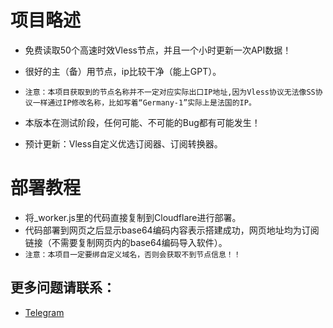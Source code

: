 #  项目略述
* 免费读取50个高速时效Vless节点，并且一个小时更新一次API数据！
* 很好的主（备）用节点，ip比较干净（能上GPT）。
* `注意：本项目获取到的节点名称并不一定对应实际出口IP地址,因为Vless协议无法像SS协议一样通过IP修改名称，比如写着“Germany-1”实际上是法国的IP。`

* 本版本在测试阶段，任何可能、不可能的Bug都有可能发生！

* 预计更新：Vless自定义优选订阅器、订阅转换器。

#  部署教程
* 将_worker.js里的代码直接复制到Cloudflare进行部署。
* 代码部署到网页之后显示base64编码内容表示搭建成功，网页地址均为订阅链接（不需要复制网页内的base64编码导入软件）。
* `注意：本项目一定要绑自定义域名，否则会获取不到节点信息！！`

##  更多问题请联系：
* [Telegram](https://t.me/Enkelte_bot)
